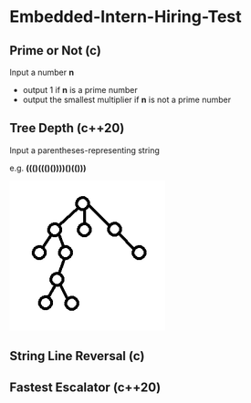 # Embedded-Intern-Hiring-Test
 
## Prime or Not (c)
Input a number **n**
- output 1 if **n** is a prime number
- output the smallest multiplier if **n** is not a prime number

## Tree Depth (c++20)
Input a parentheses-representing string 

e.g. **((()((()())))()(()))**

![tree_example](https://github.com/zhuoming34/Embedded-Intern-Hiring-Test/blob/main/tree_example.png)



## String Line Reversal (c)

## Fastest Escalator (c++20)
